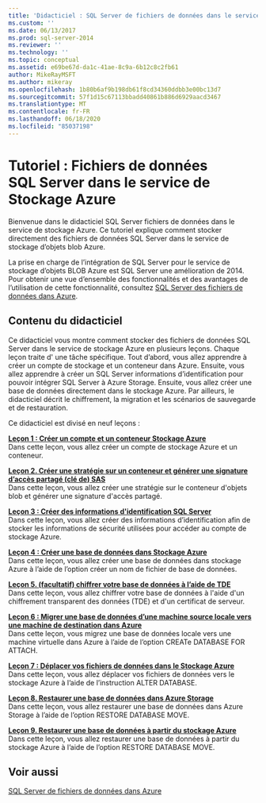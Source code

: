 ```yaml
---
title: 'Didacticiel : SQL Server de fichiers de données dans le service de stockage Azure | Microsoft Docs'
ms.custom: ''
ms.date: 06/13/2017
ms.prod: sql-server-2014
ms.reviewer: ''
ms.technology: ''
ms.topic: conceptual
ms.assetid: e69be67d-da1c-41ae-8c9a-6b12c8c2fb61
author: MikeRayMSFT
ms.author: mikeray
ms.openlocfilehash: 1b80b6af9b198db61f8cd34360ddbb3e00bc13d7
ms.sourcegitcommit: 57f1d15c67113bbadd40861b886d6929aacd3467
ms.translationtype: MT
ms.contentlocale: fr-FR
ms.lasthandoff: 06/18/2020
ms.locfileid: "85037198"
---
```

# <a name="tutorial-sql-server-data-files-in-azure-storage-service"></a>Tutoriel : Fichiers de données SQL Server dans le service de Stockage Azure
  Bienvenue dans le didacticiel SQL Server fichiers de données dans le service de stockage Azure. Ce tutoriel explique comment stocker directement des fichiers de données SQL Server dans le service de stockage d’objets blob Azure.  
  
 La prise en charge de l’intégration de SQL Server pour le service de stockage d’objets BLOB Azure est SQL Server une amélioration de 2014. Pour obtenir une vue d’ensemble des fonctionnalités et des avantages de l’utilisation de cette fonctionnalité, consultez [SQL Server des fichiers de données dans Azure](databases/sql-server-data-files-in-microsoft-azure.md).  
  
## <a name="what-you-will-learn"></a>Contenu du didacticiel  
 Ce didacticiel vous montre comment stocker des fichiers de données SQL Server dans le service de stockage Azure en plusieurs leçons. Chaque leçon traite d' une tâche spécifique. Tout d’abord, vous allez apprendre à créer un compte de stockage et un conteneur dans Azure. Ensuite, vous allez apprendre à créer un SQL Server informations d’identification pour pouvoir intégrer SQL Server à Azure Storage. Ensuite, vous allez créer une base de données directement dans le stockage Azure. Par ailleurs, le didacticiel décrit le chiffrement, la migration et les scénarios de sauvegarde et de restauration.  
  
 Ce didacticiel est divisé en neuf leçons :  
  
 **[Leçon 1 : Créer un compte et un conteneur Stockage Azure](../tutorials/lesson-1-create-windows-azure-storage-account-and-container.md)**  
 Dans cette leçon, vous allez créer un compte de stockage Azure et un conteneur.  
  
 **[Leçon 2. Créer une stratégie sur un conteneur et générer une signature d’accès partagé &#40;clé de&#41; SAS](lesson-1-create-stored-access-policy-and-shared-access-signature.md)**  
 Dans cette leçon, vous allez créer une stratégie sur le conteneur d'objets blob et générer une signature d'accès partagé.  
  
 **[Leçon 3 : Créer des informations d'identification SQL Server](lesson-2-create-a-sql-server-credential-using-a-shared-access-signature.md)**  
 Dans cette leçon, vous allez créer des informations d’identification afin de stocker les informations de sécurité utilisées pour accéder au compte de stockage Azure.  
  
 **[Leçon 4 : Créer une base de données dans Stockage Azure](../relational-databases/lesson-3-database-backup-to-url.md)**  
 Dans cette leçon, vous allez créer une base de données dans stockage Azure à l’aide de l’option créer un nom de fichier de base de données.  
  
 **[Leçon 5. &#40;facultatif&#41; chiffrer votre base de données à l’aide de TDE](../relational-databases/lesson-4-restore-database-to-virtual-machine-from-url.md)**  
 Dans cette leçon, vous allez chiffrer votre base de données à l'aide d'un chiffrement transparent des données (TDE) et d'un certificat de serveur.  
  
 **[Leçon 6 : Migrer une base de données d’une machine source locale vers une machine de destination dans Azure](lesson-5-backup-database-using-file-snapshot-backup.md)**  
 Dans cette leçon, vous migrez une base de données locale vers une machine virtuelle dans Azure à l’aide de l’option CREATe DATABASE FOR ATTACH.  
  
 **[Leçon 7 : Déplacer vos fichiers de données dans le Stockage Azure](../relational-databases/lesson-6-generate-activity-and-backup-log-using-file-snapshot-backup.md)**  
 Dans cette leçon, vous allez déplacer vos fichiers de données vers le stockage Azure à l’aide de l’instruction ALTER DATABASE.  
  
 **[Leçon 8. Restaurer une base de données dans Azure Storage](../relational-databases/lesson-7-restore-a-database-to-a-point-in-time.md)**  
 Dans cette leçon, vous allez restaurer une base de données dans Azure Storage à l’aide de l’option RESTORE DATABASE MOVE.  
  
 **[Leçon 9. Restaurer une base de données à partir du stockage Azure](lesson-8-restore-as-new-database-from-log-backup.md)**  
 Dans cette leçon, vous allez restaurer une base de données à partir du stockage Azure à l’aide de l’option RESTORE DATABASE MOVE.  
  
## <a name="see-also"></a>Voir aussi  
 [SQL Server de fichiers de données dans Azure](databases/sql-server-data-files-in-microsoft-azure.md)  
  
  
